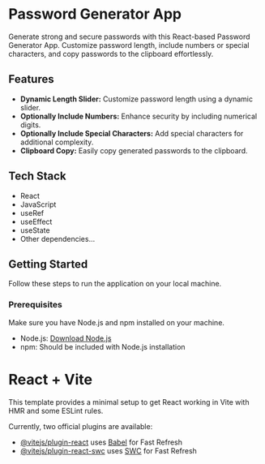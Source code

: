 # Password Generator App

Generate strong and secure passwords with this React-based Password Generator App. Customize password length, include numbers or special characters, and copy passwords to the clipboard effortlessly.

## Features

- **Dynamic Length Slider:** Customize password length using a dynamic slider.
- **Optionally Include Numbers:** Enhance security by including numerical digits.
- **Optionally Include Special Characters:** Add special characters for additional complexity.
- **Clipboard Copy:** Easily copy generated passwords to the clipboard.

## Tech Stack

- React
- JavaScript
- useRef
- useEffect
- useState
- Other dependencies...

## Getting Started

Follow these steps to run the application on your local machine.

### Prerequisites

Make sure you have Node.js and npm installed on your machine.

- Node.js: [Download Node.js](https://nodejs.org/)
- npm: Should be included with Node.js installation


# React + Vite

This template provides a minimal setup to get React working in Vite with HMR and some ESLint rules.

Currently, two official plugins are available:

- [@vitejs/plugin-react](https://github.com/vitejs/vite-plugin-react/blob/main/packages/plugin-react/README.md) uses [Babel](https://babeljs.io/) for Fast Refresh
- [@vitejs/plugin-react-swc](https://github.com/vitejs/vite-plugin-react-swc) uses [SWC](https://swc.rs/) for Fast Refresh
